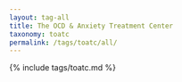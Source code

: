 ```yaml
---
layout: tag-all
title: The OCD & Anxiety Treatment Center
taxonomy: toatc
permalink: /tags/toatc/all/
---
```


{% include tags/toatc.md %}
